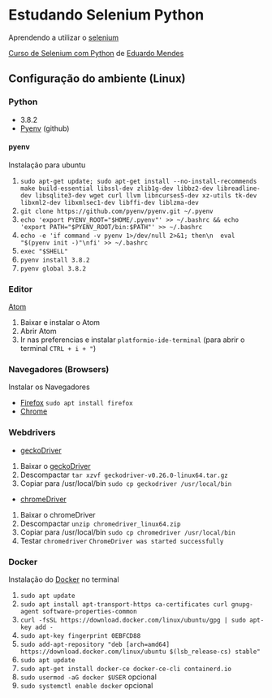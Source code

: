 # Estudando Selenium Python
Aprendendo a utilizar o [selenium](https://www.selenium.dev/projects/)

[Curso de Selenium com Python](https://dunossauro.github.io/curso-python-selenium/) de [Eduardo Mendes](https://github.com/dunossauro)

## Configuração do ambiente (Linux)

### Python
- 3.8.2
- [Pyenv](https://github.com/pyenv/pyenv) (github)

#### pyenv

Instalação para ubuntu

1. ```sudo apt-get update; sudo apt-get install --no-install-recommends make build-essential libssl-dev zlib1g-dev libbz2-dev libreadline-dev libsqlite3-dev wget curl llvm libncurses5-dev xz-utils tk-dev libxml2-dev libxmlsec1-dev libffi-dev liblzma-dev```
2. ```git clone https://github.com/pyenv/pyenv.git ~/.pyenv```
3. ```echo 'export PYENV_ROOT="$HOME/.pyenv"' >> ~/.bashrc && echo 'export PATH="$PYENV_ROOT/bin:$PATH"' >> ~/.bashrc```
4. ```echo -e 'if command -v pyenv 1>/dev/null 2>&1; then\n  eval "$(pyenv init -)"\nfi' >> ~/.bashrc```
5. ```exec "$SHELL"```
6. ```pyenv install 3.8.2```
7. ```pyenv global 3.8.2```

### Editor
[Atom](https://atom.io/)

1. Baixar e instalar o Atom
2. Abrir Atom
3. Ir nas preferencias e instalar ```platformio-ide-terminal``` (para abrir o terminal ```CTRL + i + "```)

### Navegadores (Browsers)
Instalar os Navegadores

- [Firefox](https://www.mozilla.org/pt-BR/firefox/new/) ```sudo apt install firefox```
- [Chrome](https://www.google.com/intl/pt-BR/chrome/)

### Webdrivers
- [geckoDriver](https://github.com/mozilla/geckodriver/releases/tag/v0.26.0)
1. Baixar o [geckoDriver](https://github.com/mozilla/geckodriver/releases/download/v0.26.0/geckodriver-v0.26.0-linux64.tar.gz)
2. Descompactar ```tar xzvf geckodriver-v0.26.0-linux64.tar.gz```
3. Copiar para /usr/local/bin ```sudo cp geckodriver /usr/local/bin```

- [chromeDriver](https://chromedriver.chromium.org/downloads)
1. Baixar o chromeDriver
2. Descompactar ```unzip chromedriver_linux64.zip```
3. Copiar para /usr/local/bin ```sudo cp chromedriver /usr/local/bin```
4. Testar ```chromedriver```
```ChromeDriver was started successfully```

### Docker
Instalação do [Docker](https://docs.docker.com/engine/install/ubuntu/) no terminal

1. ```sudo apt update```
2. ```sudo apt install apt-transport-https ca-certificates curl gnupg-agent software-properties-common```
3. ```curl -fsSL https://download.docker.com/linux/ubuntu/gpg | sudo apt-key add -```
4. ```sudo apt-key fingerprint 0EBFCD88```
5. ```sudo add-apt-repository "deb [arch=amd64] https://download.docker.com/linux/ubuntu $(lsb_release-cs) stable"```
6. ```sudo apt update```
7. ```sudo apt-get install docker-ce docker-ce-cli containerd.io```
8. ```sudo usermod -aG docker $USER``` opcional
9. ```sudo systemctl enable docker``` opcional
